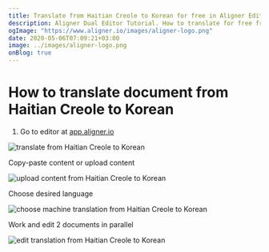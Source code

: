 ```yaml
---
title: Translate from Haitian Creole to Korean for free in Aligner Editor
description: Aligner Dual Editor Tutorial. How to translate for free from Haitian Creole to Korean. Aligner is multilingual document management platform. 
ogImage: "https://www.aligner.io/images/aligner-logo.png"
date: 2020-05-06T07:09:21+03:00
image: ../images/aligner-logo.png
onBlog: true
---
```


# How to translate document from Haitian Creole to Korean

1. Go to editor at [app.aligner.io](https://app.aligner.io "Aligner App web page")

![translate from Haitian Creole to Korean](../aligner-blank-editor.png "translate from Haitian Creole to Korean")

Copy-paste content or upload content

![upload content from Haitian Creole to Korean](../aligner-uploaded-document.png "upload content from Haitian Creole to Korean")

Choose desired language

![choose machine translation from Haitian Creole to Korean](../aligner-language-dropdown.png "choose machine translation from Haitian Creole to Korean")

Work and edit 2 documents in parallel

![edit translation from Haitian Creole to Korean](../aligner-double-sitded-editor.png "edit translation from Haitian Creole to Korean")


